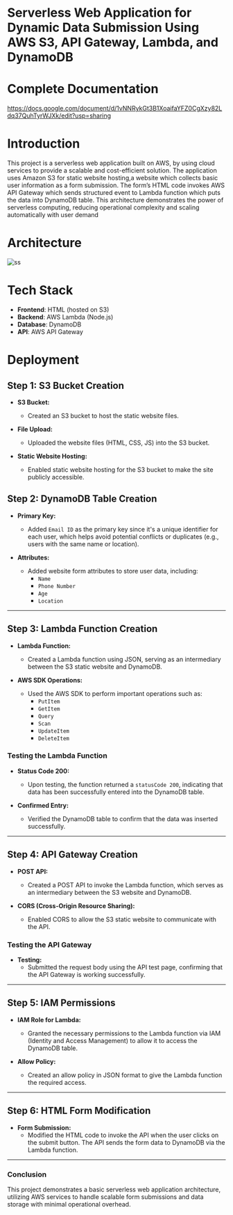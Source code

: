 # Serverless Web Application for Dynamic Data Submission Using AWS S3, API Gateway, Lambda, and DynamoDB
# Complete Documentation
https://docs.google.com/document/d/1vNNRykGt3B1XoaifaYFZ0CgXzy82Ldq37QuhTyrWJXk/edit?usp=sharing
# Introduction
This project is a serverless web application built on AWS, by using cloud services to provide a scalable and cost-efficient solution. The application uses Amazon S3 for static website hosting,a website which collects basic user information as a form submission. The form’s HTML code invokes AWS API Gateway which sends structured event to Lambda function which puts the data into DynamoDB table. This architecture demonstrates the power of serverless computing, reducing operational complexity and scaling automatically with user demand
# Architecture
![ss](https://github.com/user-attachments/assets/f66cf49d-8b18-479e-a9cc-d95ded1aa3fd)
# Tech Stack
- **Frontend**: HTML (hosted on S3)
- **Backend**: AWS Lambda (Node.js)
- **Database**: DynamoDB
- **API**: AWS API Gateway
# Deployment
## Step 1: S3 Bucket Creation

- **S3 Bucket:**
  - Created an S3 bucket to host the static website files.
  
- **File Upload:**
  - Uploaded the website files (HTML, CSS, JS) into the S3 bucket.
  
- **Static Website Hosting:**
  - Enabled static website hosting for the S3 bucket to make the site publicly accessible.
## Step 2: DynamoDB Table Creation

- **Primary Key:** 
  - Added `Email ID` as the primary key since it's a unique identifier for each user, which helps avoid potential conflicts or duplicates (e.g., users with the same name or location).
  
- **Attributes:** 
  - Added website form attributes to store user data, including:
    - `Name`
    - `Phone Number`
    - `Age`
    - `Location`

---

## Step 3: Lambda Function Creation

- **Lambda Function:**
  - Created a Lambda function using JSON, serving as an intermediary between the S3 static website and DynamoDB.
  
- **AWS SDK Operations:**
  - Used the AWS SDK to perform important operations such as:
    - `PutItem`
    - `GetItem`
    - `Query`
    - `Scan`
    - `UpdateItem`
    - `DeleteItem`

### Testing the Lambda Function

- **Status Code 200:**
  - Upon testing, the function returned a `statusCode 200`, indicating that data has been successfully entered into the DynamoDB table.
  
- **Confirmed Entry:**
  - Verified the DynamoDB table to confirm that the data was inserted successfully.

---

## Step 4: API Gateway Creation

- **POST API:**
  - Created a POST API to invoke the Lambda function, which serves as an intermediary between the S3 website and DynamoDB.
  
- **CORS (Cross-Origin Resource Sharing):**
  - Enabled CORS to allow the S3 static website to communicate with the API.

### Testing the API Gateway

- **Testing:** 
  - Submitted the request body using the API test page, confirming that the API Gateway is working successfully.

---

## Step 5: IAM Permissions

- **IAM Role for Lambda:**
  - Granted the necessary permissions to the Lambda function via IAM (Identity and Access Management) to allow it to access the DynamoDB table.
  
- **Allow Policy:**
  - Created an allow policy in JSON format to give the Lambda function the required access.

---

## Step 6: HTML Form Modification

- **Form Submission:**
  - Modified the HTML code to invoke the API when the user clicks on the submit button. The API sends the form data to DynamoDB via the Lambda function.

---

### Conclusion

This project demonstrates a basic serverless web application architecture, utilizing AWS services to handle scalable form submissions and data storage with minimal operational overhead.
